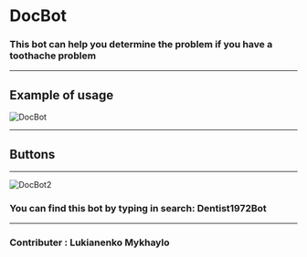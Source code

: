 # DocBot
### This bot can help you determine the problem if you have a toothache problem 

----------
## Example of usage

![DocBot](https://user-images.githubusercontent.com/74072520/120876326-d7328a00-c5b8-11eb-9118-d5277e2e6c88.jpg)

----------
## Buttons
----------
![DocBot2](https://user-images.githubusercontent.com/74072520/120876509-b6b6ff80-c5b9-11eb-8714-1781a882ff06.jpg)

### You can find this bot by typing in search: Dentist1972Bot
----------

### Contributer : Lukianenko Mykhaylo


